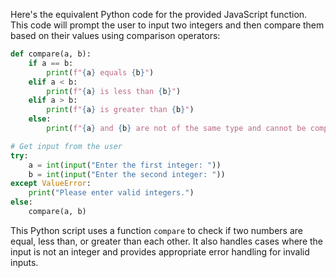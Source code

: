 Here's the equivalent Python code for the provided JavaScript function. This code will prompt the user to input two integers and then compare them based on their values using comparison operators:

```python
def compare(a, b):
    if a == b:
        print(f"{a} equals {b}")
    elif a < b:
        print(f"{a} is less than {b}")
    elif a > b:
        print(f"{a} is greater than {b}")
    else:
        print(f"{a} and {b} are not of the same type and cannot be compared.")

# Get input from the user
try:
    a = int(input("Enter the first integer: "))
    b = int(input("Enter the second integer: "))
except ValueError:
    print("Please enter valid integers.")
else:
    compare(a, b)
```

This Python script uses a function `compare` to check if two numbers are equal, less than, or greater than each other. It also handles cases where the input is not an integer and provides appropriate error handling for invalid inputs.
